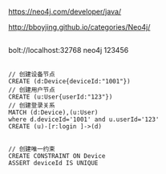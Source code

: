 

https://neo4j.com/developer/java/

http://bboyjing.github.io/categories/Neo4j/


## 
bolt://localhost:32768
neo4j
123456

##

```
// 创建设备节点
CREATE (d:Device{deviceId:"1001"})
// 创建用户节点
CREATE (u:User{userId:"123"})
// 创建登录关系
MATCH (d:Device),(u:User) 
where d.deviceId='1001' and u.userId='123'
CREATE (u)-[r:login ]->(d)


// 创建唯一约束
CREATE CONSTRAINT ON Device
ASSERT deviceId IS UNIQUE


```